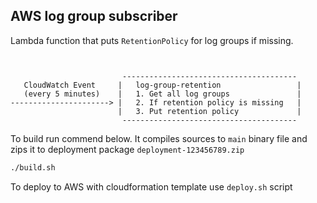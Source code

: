 ## AWS log group subscriber

Lambda function that puts `RetentionPolicy` for log groups if missing.


```


                         ---------------------------------------
   CloudWatch Event     |   log-group-retention                 |
   (every 5 minutes)    |   1. Get all log groups               |
----------------------> |   2. If retention policy is missing   |
                        |   3. Put retention policy             |
                         ---------------------------------------
```


To build run commend below. It compiles sources to `main` binary file and zips
it to deployment package `deployment-123456789.zip`
```sh
./build.sh
```

To deploy to AWS with cloudformation template use `deploy.sh` script